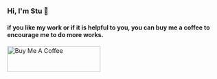 ### Hi, I'm Stu 👋

#### if you like my work or if it is helpful to you, you can buy me a coffee to encourage me to do more works.

<a href="https://www.buymeacoffee.com/stuchen" target="_blank"><img src="https://cdn.buymeacoffee.com/buttons/v2/default-yellow.png" alt="Buy Me A Coffee" style="height: 60px !important;width: 217px !important;" ></a>
